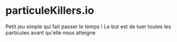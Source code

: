 # particuleKillers.io
Petit jeu simple qui fait passer le temps ! Le but est de tuer toutes les particules avant qu'elle nous atteigne 
